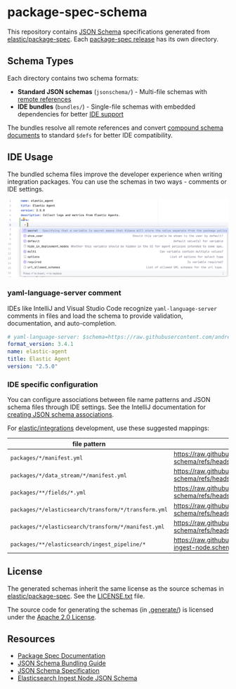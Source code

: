 # package-spec-schema

This repository contains [JSON Schema] specifications generated
from [elastic/package-spec]. Each [package-spec release] has its own directory.

## Schema Types

Each directory contains two schema formats:

- **Standard JSON schemas** (`jsonschema/`) - Multi-file schemas with [remote references]
- **IDE bundles** (`bundles/`) - Single-file schemas with embedded dependencies for better [IDE support]

The bundles resolve all remote references and
convert [compound schema documents] to standard `$defs` for better IDE
compatibility.

[JSON Schema]: https://json-schema.org/
[elastic/package-spec]: https://github.com/elastic/package-spec
[package-spec release]: https://github.com/elastic/package-spec/tags
[remote references]: https://json-schema.org/understanding-json-schema/structuring#dollarref
[IDE support]: https://youtrack.jetbrains.com/issue/IJPL-64388/Support-for-YAML-Schema-using-yaml-language-server-comment
[compound schema documents]: https://json-schema.org/understanding-json-schema/structuring#bundling

## IDE Usage

The bundled schema files improve the developer experience when writing
integration packages. You can use the schemas in two ways - comments or IDE
settings.

<img alt="IntelliJ auto-completion example" src="./intellij-auto-complete.png">

### yaml-language-server comment

IDEs like IntelliJ and Visual Studio Code recognize
`yaml-language-server` comments in files and load the schema to provide
validation, documentation, and auto-completion.

```yaml
# yaml-language-server: $schema=https://raw.githubusercontent.com/andrewkroh/package-spec-schema/refs/heads/main/3.4.1/bundles/manifest.jsonschema.json
format_version: 3.4.1
name: elastic-agent
title: Elastic Agent
version: "2.5.0"
```

### IDE specific configuration

You can configure associations between file name patterns and JSON schema files
through IDE settings. See the IntelliJ documentation
for [creating JSON schema associations][intellij_schema_association].

For [elastic/integrations][elastic_integrations] development, use these suggested mappings:

| file pattern                                         | schema                                                                                                                                                       |
|------------------------------------------------------|--------------------------------------------------------------------------------------------------------------------------------------------------------------|
| `packages/*/manifest.yml`                            | https://raw.githubusercontent.com/andrewkroh/package-spec-schema/refs/heads/main/3.4.1/bundles/integration/manifest.jsonschema.json                          |
| `packages/*/data_stream/*/manifest.yml`              | https://raw.githubusercontent.com/andrewkroh/package-spec-schema/refs/heads/main/3.4.1/bundles/integration/data_stream/manifest.jsonschema.json              |
| `packages/**/fields/*.yml`                           | https://raw.githubusercontent.com/andrewkroh/package-spec-schema/refs/heads/main/3.4.1/bundles/integration/data_stream/fields/fields.jsonschema.json         |
| `packages/*/elasticsearch/transform/*/transform.yml` | https://raw.githubusercontent.com/andrewkroh/package-spec-schema/refs/heads/main/3.4.1/bundles/integration/elasticsearch/transform/transform.jsonschema.json |
| `packages/*/elasticsearch/transform/*/manifest.yml`  | https://raw.githubusercontent.com/andrewkroh/package-spec-schema/refs/heads/main/3.4.1/bundles/integration/elasticsearch/transform/manifest.jsonschema.json  |
| `packages/**/elasticsearch/ingest_pipeline/*`        | https://raw.githubusercontent.com/andrewkroh/go-ingest-node/refs/heads/main/elasticsearch-ingest-node.schema.json                                            |

[intellij_schema_association]: https://www.jetbrains.com/help/idea/json.html#ws_json_schema_add_custom_procedure
[elastic_integrations]: https://github.com/elastic/integrations

## License

The generated schemas inherit the same license as the source schemas
in [elastic/package-spec]. See the [LICENSE.txt] file.

The source code for generating the schemas (in [.generate/]) is licensed under
the [Apache 2.0 License].

[LICENSE.txt]: LICENSE.txt
[.generate/]: .generate/
[Apache 2.0 License]: .generate/LICENSE.txt

## Resources

- [Package Spec Documentation](https://github.com/elastic/package-spec)
- [JSON Schema Bundling Guide](https://json-schema.org/blog/posts/bundling-json-schema-compound-documents)
- [JSON Schema Specification](https://json-schema.org/specification)
- [Elasticsearch Ingest Node JSON Schema](https://github.com/andrewkroh/go-ingest-node/blob/main/elasticsearch-ingest-node.schema.json)
 